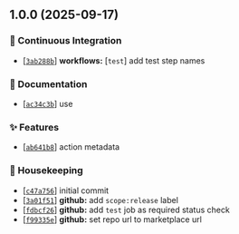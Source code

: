 ## 1.0.0 (2025-09-17)

### :robot: Continuous Integration

- [[`3ab288b`](https://github.com/flex-development/ghr-url-action/commit/3ab288bc74624357368457c16ee5d1cef58b1657)] **workflows:** [`test`] add test step names

### :pencil: Documentation

- [[`ac34c3b`](https://github.com/flex-development/ghr-url-action/commit/ac34c3b9f29316d31c4f6cd6418e72af8595c49f)] use

### :sparkles: Features

- [[`ab641b8`](https://github.com/flex-development/ghr-url-action/commit/ab641b8942a0f89d47d3ab4f23a9b227be744ae0)] action metadata

### :house_with_garden: Housekeeping

- [[`c47a756`](https://github.com/flex-development/ghr-url-action/commit/c47a7568fee323c10c404a7380d8638e8412ab9e)] initial commit
- [[`3a01f51`](https://github.com/flex-development/ghr-url-action/commit/3a01f51a0769e69010197332eeb88fa5f9232a6f)] **github:** add `scope:release` label
- [[`fdbcf26`](https://github.com/flex-development/ghr-url-action/commit/fdbcf2658daad3bc20e5e704315a3a79f02e15c7)] **github:** add `test` job as required status check
- [[`f99335e`](https://github.com/flex-development/ghr-url-action/commit/f99335e4d1a6d06a9c029c36a92a880b1d8a191b)] **github:** set repo url to marketplace url
